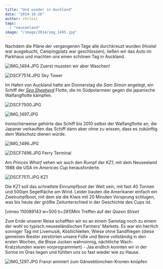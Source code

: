 ```yaml
---
title: "Und wieder in Auckland"
date: "2014-10-26"
author: chrissi
tags: 
  - "neuseeland"
image: "/image/2014/img_1495.jpg"
---
```


Nachdem die Pläne der vergangenen Tage alle durchkreuzt wurden (Hostel war ausgebucht, Campingplatz war geschlossen), ließen wir das Auto im Parkhaus und machten uns einen schönen Tag in Auckland.

![IMG_1494.JPG](images/img_1494.jpg) Zuerst mussten wir aber Waschen!

![DSCF7514.JPG](images/dscf7514.jpg) Sky Tower

Im Hafen von Auckland hatte am Donnerstag die _Sam Simon_ angelegt, ein Schiff der _[Sea Shepherd](http://www.sea-shepherd-deutschland.de/site/)_ Flotte, die im Südpolarmeer gegen die japanische Walfangflotte kämpfen.

![DSCF7500.JPG](images/dscf75001.jpg)

![IMG_1497.JPG](images/img_1497.jpg)

Ironischerweise gehörte das Schiff bis 2010 selbst der Walfangflotte an, die Japaner verkauften das Schiff dann aber ohne zu wissen, dass es zukünftig dem Walschutz dienen würde.

![IMG_1496.JPG](images/img_1496.jpg)

![DSCF7496.JPG](images/dscf7496.jpg) Ferry Terminal

Am _Princes Wharf_ sehen wir auch den Rumpf der _KZ1_, mit dem Neuseeland 1988 die USA im _Americas Cup_ herausforderte.

![DSCF7511.JPG](images/dscf7511.jpg) KZ1

Die _KZ1_ soll das schnellste Einrumpfboot der Welt sein, mit fast 40 Tonnen und 500qm Segelfläche am Wind. Leider bauten die Amerikaner einfach ein Zweirumpfboot, mit dem sie die Kiwis mit 20 Minuten Vorsprung schlugen, was bis heute der größte Zeitunterschied in der Geschichte des Cups ist.

\[vimeo 110089143 w=500 h=281\]Mini Treffen auf der _Queen Street_

Zum Ende unserer Reise schafften wir es an einem Samstag noch zu einem der wohl so typisch neuseeländischen Farmers' Markets. Es war ein herrlich sonniger Tag mit Livemusik, Köstlichleiten, Wiese ohne Sandfliegen (diese gemeinen Biester zerstörten unsere Füße und Beine vollständig in den ersten Wochen, die Bisse Jucken wahnsinnig, nächtliche Wach-Kratzstunden waren vorprogrammiert) - Jaa endlich konnten wir in der Sonne im Gras liegen und fühlten uns so fast wieder wie zu Hause.

![IMG_1297.JPG](images/img_12971.jpg) Franzi animiert zum Gänseblümchen-Kronen-knüpfen
